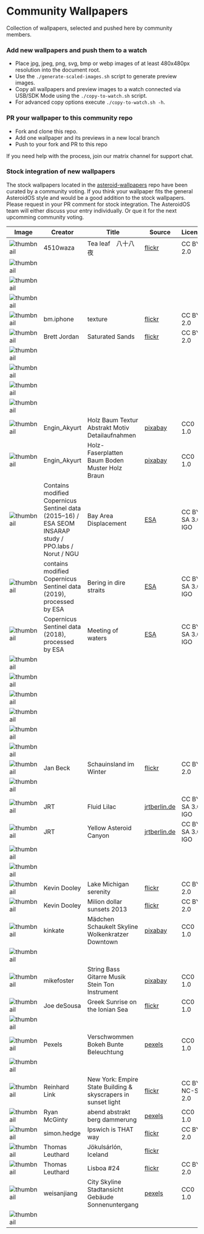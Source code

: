 Community Wallpapers
=====================

Collection of wallpapers, selected and pushed here by community members.

### Add new wallpapers and push them to a watch
- Place jpg, jpeg, png, svg, bmp or webp images of at least 480x480px resolution into the document root.
- Use the `./generate-scaled-images.sh` script to generate preview images.
- Copy all wallpapers and preview images to a watch connected via USB/SDK Mode using the `./copy-to-watch.sh` script.
- For advanced copy options execute `./copy-to-watch.sh -h`.

### PR your wallpaper to this community repo
- Fork and clone this repo.
- Add one wallpaper and its previews in a new local branch
- Push to your fork and PR to this repo

If you need help with the process, join our matrix channel for support chat.

### Stock integration of new wallpapers
The stock wallpapers located in the [asteroid-wallpapers](https://github.com/AsteroidOS/asteroid-wallpapers) repo have been curated by a community voting.
If you think your wallpaper fits the general AsteroidOS style and would be a good addition to the stock wallpapers. Please request in your PR comment for stock integration. The AsteroidOS team will either discuss your entry individually. Or que it for the next upcomming community voting.

| Image | Creator | Title | Source | License |
|---|---|---|---|---|
| ![thumbnail](4510waza-ccby2-tea-leaf-八十八夜-flickr.jpg) | 4510waza | Tea leaf　八十八夜 | [flickr](https://www.flickr.com/photos/4510waza/2455787369/) | CC BY 2.0 |
| ![thumbnail](adrien-olichon-photo-2387819-pexels.jpg) |  |  |  |  |
| ![thumbnail](andrea-stoeckel-cc0-abstrakt-spektrum-digital-kunst-1605791155fCn.jpg) |  |  |  |  |
| ![thumbnail](aphiwat-chuangchoem-drop-on-green-leaf-365638-pexels) |  |  |  |  |
| ![thumbnail](bm-iphone-ccby2-texture-2-flickr.jpg) | bm.iphone | texture | [flickr](https://flic.kr/p/afKDZw) | CC BY 2.0 |
| ![thumbnail](brett-jordan-ccby2-saturated-sands-flickr.jpg) | Brett Jordan | Saturated Sands | [flickr](https://flic.kr/p/czdQr9) | CC BY 2.0 |
| ![thumbnail](claudette-gallant-cc0-degrade-texture-5-public-domain-pictures.jpg) |  |  |  |  |
| ![thumbnail](dana-tentis-photo-370799-pexels.jpg) |  |  |  |  |
| ![thumbnail](david-mark-france-mountains-fog-mist-sunrise-pixabay-license.jpg) |  |  |  |  |
| ![thumbnail](dawn-hudson-cc0-lens-flare-background-139310798434q.jpg) |  |  |  |  |
| ![thumbnail](engin-akyurt-wood-3052032-pixabay-license.jpg) | Engin_Akyurt | Holz Baum Textur Abstrakt Motiv Detailaufnahmen | [pixabay](https://pixabay.com/de/holz-baum-textur-abstrakt-motiv-3052032/) |  CC0 1.0 |
| ![thumbnail](engin-akyurt-wood-3219590-pixabay-license.jpg) | Engin_Akyurt | Holz-Faserplatten Baum Boden Muster Holz Braun | [pixabay](https://pixabay.com/de/holz-faserplatten-baum-boden-muster-3219590/) |  CC0 1.0 |
| ![thumbnail](esa-ccbysa3igo-bay_area_displacement_pillars.jpg) | Contains modified Copernicus Sentinel data (2015–16) / ESA SEOM INSARAP study / PPO.labs / Norut / NGU | Bay Area Displacement | [ESA](http://www.esa.int/Applications/Observing_the_Earth/Copernicus/Sentinel-1/Satellites_confirm_sinking_of_San_Francisco_tower) | CC BY-SA 3.0 IGO |
| ![thumbnail](esa-ccbysa3igo-bering_in_dire_straits_pillars.jpg) | contains modified Copernicus Sentinel data (2019), processed by ESA | Bering in dire straits | [ESA](https://www.esa.int/ESA_Multimedia/Images/2019/03/Bering_in_dire_straits) | CC BY-SA 3.0 IGO |
| ![thumbnail](esa-ccbysa3igo-meeting-of-waters.jpg) | Copernicus Sentinel data (2018), processed by ESA | Meeting of waters | [ESA](https://www.esa.int/ESA_Multimedia/Images/2019/09/Meeting_of_waters) | CC BY-SA 3.0 IGO |
| ![thumbnail](frankenstein91-JapanBell.jpg) |  |  |  |  |
| ![thumbnail](frankenstein91-JapanGate.jpg) |  |  |  |  |
| ![thumbnail](frankenstein91-moon.jpg) |  |  |  |  |
| ![thumbnail](frankenstein91-redgas.jpg) |  |  |  |  |
| ![thumbnail](george-hodan-cc0-grunge-background-public-domain-pictures.jpg) |  |  |  |  |
| ![thumbnail](irina-pechkareva-cc0-space-abstract-background.jpg) |  |  |  |  |
| ![thumbnail](jan-beck-ccby2-schauinsland-im-winter-flickr.jpg) | Jan Beck | Schauinsland im Winter | [flickr](https://flic.kr/p/cWLkjN) | CC BY 2.0 |
| ![thumbnail](jonathan-borba-pexels-photo-4431922-pexels.jpg) |  |  |  |  |
| ![thumbnail](jrtberlin-ccbysa3igo-fluid_lilac.jpg) | JRT | Fluid Lilac |[jrtberlin.de](https://dl.jrtberlin.de/wallpapers/fluid_lilac/) | CC BY-SA 3.0 IGO |
| ![thumbnail](jrtberlin-ccbysa3igo-yellow_asteroid_canyon.jpg) | JRT | Yellow Asteroid Canyon |[jrtberlin.de](https://dl.jrtberlin.de/wallpapers/yellow_asteroid_canyon.jpg) | CC BY-SA 3.0 IGO |
| ![thumbnail](karen-arnold-cc0-bokeh-background-pink.jpg) |  |  |  |  |
| ![thumbnail](karolina-grabowska-4599918-pexels.jpg) |  |  |  |  |
| ![thumbnail](kevin-dooley-ccby2-lake-michigan-serenity-flickr.jpg) | Kevin Dooley | Lake Michigan serenity | [flickr](https://www.flickr.com/photos/pagedooley/3869914397/) | CC BY 2.0 |
| ![thumbnail](kevin-dooley-ccby2-million-dollar-sunsets-2013-flickr.jpg) | Kevin Dooley | Milion dollar sunsets 2013 | [flickr](https://www.flickr.com/photos/pagedooley/9736485307/) | CC BY 2.0 |
| ![thumbnail](kinkate-girl-2067378-pixabay-license.jpg) | kinkate | Mädchen Schaukelt Skyline Wolkenkratzer Downtown | [pixabay](https://pixabay.com/photo-2067378/) |  CC0 1.0 |
| ![thumbnail](louys-701855-pexels.jpg) |  |  |  |  |
| ![thumbnail](mike-foster-string-555070-pixabay-license.jpg) | mikefoster | String Bass Gitarre Musik Stein Ton Instrument | [pixabay](https://pixabay.com/de/string-bass-gitarre-musik-stein-555070/) |  CC0 1.0 |
| ![thumbnail](mustang-Joe-cc0-greek-sunrise-on-the-ionian-sea-flickr.jpg) | Joe deSousa | Greek Sunrise on the Ionian Sea | [flickr](https://flic.kr/p/JQm1of) | CC0 1.0 |
| ![thumbnail](nicolas-delafraye-cc0-old-paper-public-domain-pictures.jpg) |  |  |  |  |
| ![thumbnail](pexels-blurred-1834820-pixabay-license.jpg) | Pexels | Verschwommen Bokeh Bunte Beleuchtung | [pexels](https://pixabay.com/photo-1834820/) | CC0 1.0 |
| ![thumbnail](pexels-cc0-photo-262750-Pixabay.jpg) |  |  |  |  |
| ![thumbnail](reinhard-link-ccbyncsa2-new-york-empire-state-building-and-skyscrapers-in-sunset-light-flickr.jpg) | Reinhard Link | New York: Empire State Building & skyscrapers in sunset light | [flickr](https://flic.kr/p/PLzLnX) | CC BY-NC-SA 2.0 |
| ![thumbnail](ryan-mcginty-westfjords-region-iceland-361726-pexels.jpg) | Ryan McGinty | abend abstrakt berg dammerung | [pexels](https://www.pexels.com/de/foto/abend-abstrakt-berg-dammerung-361726/) | CC0 1.0 |
| ![thumbnail](simon-hedge-ccby2-ipswich-is-that-way-flickr.jpg) | simon.hedge | Ipswich is THAT way | [flickr](https://www.flickr.com/photos/shedge/5447882622/) | CC BY 2.0 |
| ![thumbnail](thomas-leuthard-ccby2-jökulsárlón-iceland-flickr.jpg) | Thomas Leuthard | Jökulsárlón, Iceland | [flickr](https://www.flickr.com/photos/thomasleuthard/18155790692/) |  |  | I think it's a good lighttrail | CC BY 2.0 |
| ![thumbnail](thomas-leuthard-ccby2-lisboa-24-flickr.jpg) | Thomas Leuthard | Lisboa #24 | [flickr](https://www.flickr.com/photos/thomasleuthard/9240057900/) | CC BY 2.0 |
| ![thumbnail](weisanjiang-潜辉-韦-city-3024616-pixabay-license.jpg) | weisanjiang | City Skyline Stadtansicht Gebäude Sonnenuntergang | [pexels](https://pixabay.com/photo-3024616/) | CC0 1.0 |
| ![thumbnail](Виталий-Смолыгин-cc0-abstraction-background-10.jpg) |  |  |  |  |

